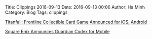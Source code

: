 Title: Clippings 2016-09-13
Date: 2016-09-13 00:00
Author: Ha.Minh
Category: Blog
Tags: clippings

[Titanfall: Frontline Collectible Card Game Announced for iOS, Android](http://www.adweek.com/socialtimes/titanfall-frontline-collectible-card-game-announced-for-ios-android/644703)

[Square Enix Announces Guardian Codex for Mobile](http://www.adweek.com/socialtimes/square-enix-announces-guardian-codex-for-mobile/644673)


